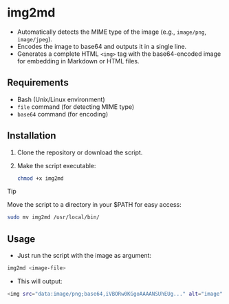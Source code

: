 # img2md
- Automatically detects the MIME type of the image (e.g., `image/png`, `image/jpeg`).
- Encodes the image to base64 and outputs it in a single line.
- Generates a complete HTML `<img>` tag with the base64-encoded image for embedding in Markdown or HTML files.

## Requirements

- Bash (Unix/Linux environment)
- `file` command (for detecting MIME type)
- `base64` command (for encoding)

## Installation

1. Clone the repository or download the script.
2. Make the script executable:

   ```bash
   chmod +x img2md
    ```

> [!TIP]
> Move the script to a directory in your $PATH for easy access:
> ```sh
> sudo mv img2md /usr/local/bin/
> ```

## Usage
- Just run the script with the image as argument:
```sh
img2md <image-file>
```
- This will output:
```sh
<img src="data:image/png;base64,iVBORw0KGgoAAAANSUhEUg..." alt="image" />
```